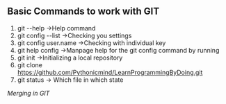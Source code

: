 ## Basic Commands to work with GIT
1) git --help           ->Help command
2) git config --list    ->Checking you settings
3) git config user.name ->Checking with individual key
4) git help config      ->Manpage help for the git config command by running
5) git init             ->Initializing a local repository
6) git clone https://github.com/Pythonicmind/LearnProgrammingByDoing.git
7) git status           -> Which file in which state



*Merging in GIT*
